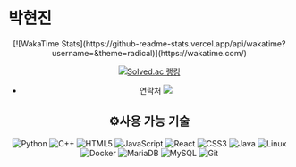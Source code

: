 # 박현진
<div align="center">
  [![WakaTime Stats](https://github-readme-stats.vercel.app/api/wakatime?username=&theme=radical)](https://wakatime.com/)

  [![Solved.ac 랭킹](http://mazassumnida.wtf/api/generate_badge?boj=hhjjpp03)](https://solved.ac/profile/hhjjpp03)
* 연락처 [![](https://img.shields.io/badge/Gmail-D14836?style=flat&logo=gmail&logoColor=white)](mailto:hhjjpp03@gmail.com)


## ⚙️사용 가능 기술

<div align=center>

  ![Python](https://img.shields.io/badge/Python-3776AB?style=for-the-badge&logo=Python&logoColor=white)
  ![C++](https://img.shields.io/badge/c++-%2300599C.svg?style=for-the-badge&logo=c%2B%2B&logoColor=white) 
  ![HTML5](https://img.shields.io/badge/HTML5-E34F26?style=for-the-badge&logo=html5&logoColor=white) 
  ![JavaScript](https://img.shields.io/badge/JavaScript-F7DF1E?style=for-the-badge&logo=javascript&logoColor=black) 
  ![React](https://img.shields.io/badge/React-61DAFB?style=for-the-badge&logo=react&logoColor=black) 
  ![CSS3](https://img.shields.io/badge/CSS3-1572B6?style=for-the-badge&logo=css3&logoColor=white) 
  ![Java](https://img.shields.io/badge/java-%23ED8B00.svg?style=for-the-badge&logo=openjdk&logoColor=white) 
  ![Linux](https://img.shields.io/badge/Linux-FCC624?style=for-the-badge&logo=linux&logoColor=black)  
  ![Docker](https://img.shields.io/badge/Docker-2496ED?style=for-the-badge&logo=docker&logoColor=white)
  ![MariaDB](https://img.shields.io/badge/MariaDB-003545?style=for-the-badge&logo=mariadb&logoColor=white)
  ![MySQL](https://img.shields.io/badge/MySQL-4479A1?style=for-the-badge&logo=mysql&logoColor=white)
  ![Git](https://img.shields.io/badge/Git-F05032?style=for-the-badge&logo=git&logoColor=white)



</div>

